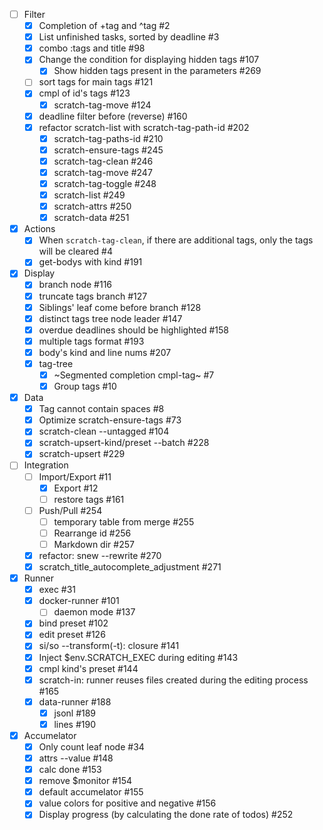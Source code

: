 - [ ] Filter
  - [x] Completion of +tag and ^tag #2
  - [x] List unfinished tasks, sorted by deadline #3
  - [x] combo :tags and title #98
  - [x] Change the condition for displaying hidden tags #107
    - [x] Show hidden tags present in the parameters #269
  - [ ] sort tags for main tags #121
  - [x] cmpl of id's tags #123
    - [x] scratch-tag-move #124
  - [x] deadline filter before (reverse) #160
  - [x] refactor scratch-list with scratch-tag-path-id #202
    - [x] scratch-tag-paths-id #210
    - [x] scratch-ensure-tags #245
    - [x] scratch-tag-clean #246
    - [x] scratch-tag-move #247
    - [x] scratch-tag-toggle #248
    - [x] scratch-list #249
    - [x] scratch-attrs #250
    - [x] scratch-data #251
- [x] Actions
  - [x] When `scratch-tag-clean`, if there are additional tags, only the tags will be cleared #4
  - [x] get-bodys with kind #191
- [x] Display
  - [x] branch node #116
  - [x] truncate tags branch #127
  - [x] Siblings' leaf come before branch #128
  - [x] distinct tags tree node leader #147
  - [x] overdue deadlines should be highlighted #158
  - [x] multiple tags format #193
  - [x] body's kind and line nums #207
  - [x] tag-tree
    - [x] ~Segmented completion cmpl-tag~ #7
    - [x] Group tags #10
- [x] Data
  - [x] Tag cannot contain spaces #8
  - [x] Optimize scratch-ensure-tags #73
  - [x] scratch-clean --untagged #104
  - [x] scratch-upsert-kind/preset --batch #228
  - [x] scratch-upsert #229
- [ ] Integration
  - [ ] Import/Export #11
    - [x] Export #12
    - [ ] restore tags #161
  - [ ] Push/Pull #254
    - [ ] temporary table from merge #255
    - [ ] Rearrange id #256
    - [ ] Markdown dir #257
  - [x] refactor: snew --rewrite #270
  - [x] scratch_title_autocomplete_adjustment #271
- [x] Runner
  - [x] exec #31
  - [x] docker-runner #101
    - [ ] daemon mode #137
  - [x] bind preset #102
  - [x] edit preset #126
  - [x] si/so --transform(-t): closure #141
  - [x] Inject $env.SCRATCH_EXEC during editing #143
  - [x] cmpl kind's preset #144
  - [x] scratch-in: runner reuses files created during the editing process #165
  - [x] data-runner #188
    - [x] jsonl #189
    - [x] lines #190
- [x] Accumelator
  - [x] Only count leaf node #34
  - [x] attrs --value #148
  - [x] calc done #153
  - [x] remove $monitor #154
  - [x] default accumelator #155
  - [x] value colors for positive and negative #156
  - [x] Display progress (by calculating the done rate of todos) #252